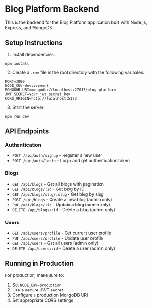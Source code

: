 
# Blog Platform Backend

This is the backend for the Blog Platform application built with Node.js, Express, and MongoDB.

## Setup Instructions

1. Install dependencies:
```
npm install
```

2. Create a `.env` file in the root directory with the following variables:
```
PORT=3000
NODE_ENV=development
MONGODB_URI=mongodb://localhost:27017/blog-platform
JWT_SECRET=your_jwt_secret_key
CORS_ORIGIN=http://localhost:5173
```

3. Start the server:
```
npm run dev
```

## API Endpoints

### Authentication
- `POST /api/auth/signup` - Register a new user
- `POST /api/auth/login` - Login and get authentication token

### Blogs
- `GET /api/blogs` - Get all blogs with pagination
- `GET /api/blogs/:id` - Get blog by ID
- `GET /api/blogs/slug/:slug` - Get blog by slug
- `POST /api/blogs` - Create a new blog (admin only)
- `PUT /api/blogs/:id` - Update a blog (admin only)
- `DELETE /api/blogs/:id` - Delete a blog (admin only)

### Users
- `GET /api/users/profile` - Get current user profile
- `PUT /api/users/profile` - Update user profile
- `GET /api/users` - Get all users (admin only)
- `DELETE /api/users/:id` - Delete a user (admin only)

## Running in Production
For production, make sure to:
1. Set `NODE_ENV=production`
2. Use a secure JWT secret
3. Configure a production MongoDB URI
4. Set appropriate CORS settings
